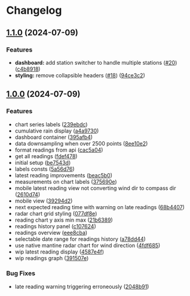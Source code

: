 # Changelog

## [1.1.0](https://github.com/Chattox/weathervane-dashboard/compare/v1.0.0...v1.1.0) (2024-07-09)


### Features

* **dashboard:** add station switcher to handle multiple stations ([#20](https://github.com/Chattox/weathervane-dashboard/issues/20)) ([c4b8918](https://github.com/Chattox/weathervane-dashboard/commit/c4b89181239dbab009051f5164908fb751c93b7e))
* **styling:** remove collapsible headers ([#18](https://github.com/Chattox/weathervane-dashboard/issues/18)) ([94ce3c2](https://github.com/Chattox/weathervane-dashboard/commit/94ce3c266bffb9257c57a9fe165993dfeba4bc0c))

## [1.0.0](https://github.com/Chattox/weathervane-dashboard/compare/v0.9.0...v1.0.0) (2024-07-09)


### Features

* chart series labels ([239ebdc](https://github.com/Chattox/weathervane-dashboard/commit/239ebdc19e447305454a650066d03aec3381186c))
* cumulative rain display ([a4a9730](https://github.com/Chattox/weathervane-dashboard/commit/a4a97302c407c26a999d896b31289ab6ddf1c9eb))
* dashboard container ([395afb4](https://github.com/Chattox/weathervane-dashboard/commit/395afb4e2720b86e3d41beb31ab8a932cfcc1209))
* data downsampling when over 2500 points ([8ee10e2](https://github.com/Chattox/weathervane-dashboard/commit/8ee10e27376423220a00003b089ad96672cc43c3))
* format readings from api ([cac5a04](https://github.com/Chattox/weathervane-dashboard/commit/cac5a04b389f6df91d22cdef548a9b75cb446c3f))
* get all readings ([fdef478](https://github.com/Chattox/weathervane-dashboard/commit/fdef478d104d58a555f4c2166fe6b5363d2ba6d2))
* initial setup ([be7543d](https://github.com/Chattox/weathervane-dashboard/commit/be7543dc38024f6a4ed0a55c5b2944130da8fbac))
* labels consts ([5a56d76](https://github.com/Chattox/weathervane-dashboard/commit/5a56d765056944f368a2d451271b171e705100cb))
* latest reading improvements ([beac5b0](https://github.com/Chattox/weathervane-dashboard/commit/beac5b018d1fe16dae776c21411b617e1284d803))
* measurements on chart labels ([375690e](https://github.com/Chattox/weathervane-dashboard/commit/375690e362e07e3386ecac52e39247a8226ccdf5))
* mobile latest reading view not converting wind dir to compass dir ([2610d74](https://github.com/Chattox/weathervane-dashboard/commit/2610d74a60289aad4d3c5cc9a167b87d0057aba4))
* mobile view ([39294d2](https://github.com/Chattox/weathervane-dashboard/commit/39294d206930e3624db0cce3138e7fb75f8faa41))
* next expected reading time with warning on late readings ([68b4407](https://github.com/Chattox/weathervane-dashboard/commit/68b44070273c0217d40c3edb16dc39e88743d6d3))
* radar chart grid styling ([077df8e](https://github.com/Chattox/weathervane-dashboard/commit/077df8e0762b51bd9dc6fdfa4ea5880ee7e08923))
* reading chart y axis min max ([21b6389](https://github.com/Chattox/weathervane-dashboard/commit/21b638920028a88a50a1a9ec92fa462b5364b40c))
* readings history panel ([c107624](https://github.com/Chattox/weathervane-dashboard/commit/c107624cc6d868690c09052992f0cc3e9816001b))
* readings overview ([eee8cba](https://github.com/Chattox/weathervane-dashboard/commit/eee8cba1c3537e879ca246eb639da0983dbc2749))
* selectable date range for readings history ([a78dd44](https://github.com/Chattox/weathervane-dashboard/commit/a78dd4419f77950f247144ff3e4f97afb6d1f962))
* use native mantine radar chart for wind direction ([4fdf685](https://github.com/Chattox/weathervane-dashboard/commit/4fdf685b68cd96a4cc8ab97fb25449c50e91f75f))
* wip latest reading display ([4587e4f](https://github.com/Chattox/weathervane-dashboard/commit/4587e4fb32c7e1041b8bcad1ab8d3b476d8c158e))
* wip readings graph ([391507e](https://github.com/Chattox/weathervane-dashboard/commit/391507ef9ae57a760aa3ff44067a2c5c495b0c78))


### Bug Fixes

* late reading warning triggering erroneously ([2048b91](https://github.com/Chattox/weathervane-dashboard/commit/2048b9195ef694cea1a0df9df58e56e38f4f08e3))

